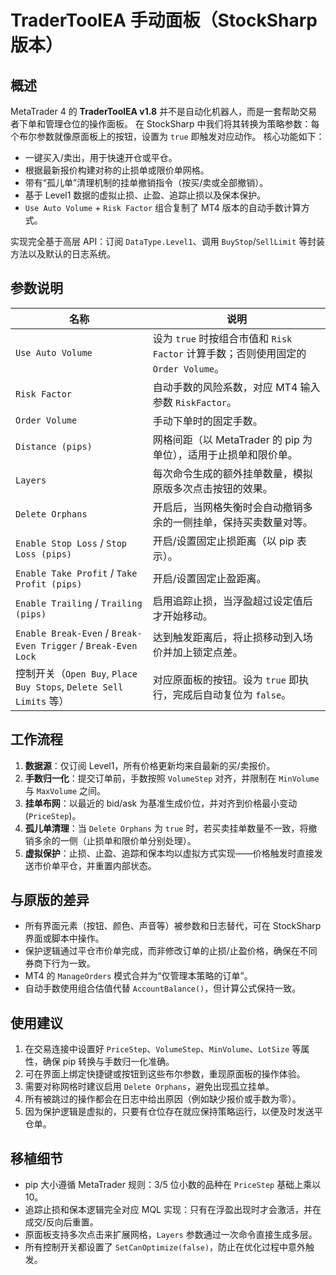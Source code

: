 # TraderToolEA 手动面板（StockSharp 版本）

## 概述

MetaTrader 4 的 **TraderToolEA v1.8** 并不是自动化机器人，而是一套帮助交易者下单和管理仓位的操作面板。
在 StockSharp 中我们将其转换为策略参数：每个布尔参数就像原面板上的按钮，设置为 `true` 即触发对应动作。
核心功能如下：

* 一键买入/卖出，用于快速开仓或平仓。
* 根据最新报价构建对称的止损单或限价单网格。
* 带有“孤儿单”清理机制的挂单撤销指令（按买/卖或全部撤销）。
* 基于 Level1 数据的虚拟止损、止盈、追踪止损以及保本保护。
* `Use Auto Volume` + `Risk Factor` 组合复制了 MT4 版本的自动手数计算方式。

实现完全基于高层 API：订阅 `DataType.Level1`、调用 `BuyStop`/`SellLimit` 等封装方法以及默认的日志系统。

## 参数说明

| 名称 | 说明 |
| --- | --- |
| `Use Auto Volume` | 设为 `true` 时按组合市值和 `Risk Factor` 计算手数；否则使用固定的 `Order Volume`。 |
| `Risk Factor` | 自动手数的风险系数，对应 MT4 输入参数 `RiskFactor`。 |
| `Order Volume` | 手动下单时的固定手数。 |
| `Distance (pips)` | 网格间距（以 MetaTrader 的 pip 为单位），适用于止损单和限价单。 |
| `Layers` | 每次命令生成的额外挂单数量，模拟原版多次点击按钮的效果。 |
| `Delete Orphans` | 开启后，当网格失衡时会自动撤销多余的一侧挂单，保持买卖数量对等。 |
| `Enable Stop Loss` / `Stop Loss (pips)` | 开启/设置固定止损距离（以 pip 表示）。 |
| `Enable Take Profit` / `Take Profit (pips)` | 开启/设置固定止盈距离。 |
| `Enable Trailing` / `Trailing (pips)` | 启用追踪止损，当浮盈超过设定值后才开始移动。 |
| `Enable Break-Even` / `Break-Even Trigger` / `Break-Even Lock` | 达到触发距离后，将止损移动到入场价并加上锁定点差。 |
| 控制开关（`Open Buy`, `Place Buy Stops`, `Delete Sell Limits` 等） | 对应原面板的按钮。设为 `true` 即执行，完成后自动复位为 `false`。 |

## 工作流程

1. **数据源**：仅订阅 Level1，所有价格更新均来自最新的买/卖报价。
2. **手数归一化**：提交订单前，手数按照 `VolumeStep` 对齐，并限制在 `MinVolume` 与 `MaxVolume` 之间。
3. **挂单布网**：以最近的 bid/ask 为基准生成价位，并对齐到价格最小变动 (`PriceStep`)。
4. **孤儿单清理**：当 `Delete Orphans` 为 `true` 时，若买卖挂单数量不一致，将撤销多余的一侧（止损单和限价单分别处理）。
5. **虚拟保护**：止损、止盈、追踪和保本均以虚拟方式实现——价格触发时直接发送市价单平仓，并重置内部状态。

## 与原版的差异

* 所有界面元素（按钮、颜色、声音等）被参数和日志替代，可在 StockSharp 界面或脚本中操作。
* 保护逻辑通过平仓市价单完成，而非修改订单的止损/止盈价格，确保在不同券商下行为一致。
* MT4 的 `ManageOrders` 模式合并为“仅管理本策略的订单”。
* 自动手数使用组合估值代替 `AccountBalance()`，但计算公式保持一致。

## 使用建议

1. 在交易连接中设置好 `PriceStep`、`VolumeStep`、`MinVolume`、`LotSize` 等属性，确保 pip 转换与手数归一化准确。
2. 可在界面上绑定快捷键或按钮到这些布尔参数，重现原面板的操作体验。
3. 需要对称网格时建议启用 `Delete Orphans`，避免出现孤立挂单。
4. 所有被跳过的操作都会在日志中给出原因（例如缺少报价或手数为零）。
5. 因为保护逻辑是虚拟的，只要有仓位存在就应保持策略运行，以便及时发送平仓单。

## 移植细节

* pip 大小遵循 MetaTrader 规则：3/5 位小数的品种在 `PriceStep` 基础上乘以 10。
* 追踪止损和保本逻辑完全对应 MQL 实现：只有在浮盈出现时才会激活，并在成交/反向后重置。
* 原面板支持多次点击来扩展网格，`Layers` 参数通过一次命令直接生成多层。
* 所有控制开关都设置了 `SetCanOptimize(false)`，防止在优化过程中意外触发。

